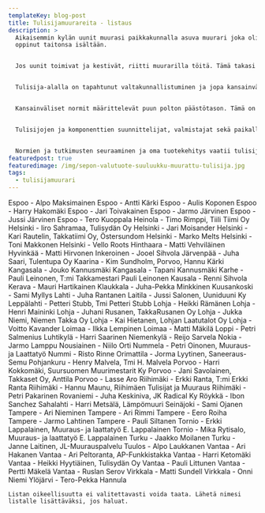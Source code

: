 ```yaml
---
templateKey: blog-post
title: Tulisijamuurareita - listaus
description: >
  Aikaisemmin kylän uunit muurasi paikkakunnalla asuva muurari joka oli yleensä
  oppinut taitonsa isältään.


  Jos uunit toimivat ja kestivät, riitti muurarilla töitä. Tämä takasi laadunvalvonnan. Toisin on nykyään.


  Tulisija-alalla on tapahtunut valtakunnallistuminen ja jopa kansainvälistyminen. Materiaalit tulevat aiempaa kauempaa samoin kuin muurarikin.


  Kansainväliset normit määrittelevät puun polton päästötason. Tämä on asettanut aiemmat toimintatavat, tulisijan suunnittelun ja materiaalit uuden tilanteen eteen.


  Tulisijojen ja komponenttien suunnittelijat, valmistajat sekä paikalla muurattavien tulisijojen tekijät joutuvat hankkimaan tiedot näistä määräyksistä ja kehittämään tuotteensa ja ammattitaitonsa määräyksiä vastaaviksi.


  Normien ja tutkimusten seuraaminen ja oma tuotekehitys vaatii tulisijavalmistuksen piirissä toimivilta jatkuvaa panostamista kehittämiseen.
featuredpost: true
featuredimage: /img/sepon-valutuote-suuluukku-muurattu-tulisija.jpg
tags:
  - tulisijamuurari
---
```

Espoo - Alpo Maksimainen
Espoo - Antti Kärki
Espoo - Aulis Koponen
Espoo - Harry Hakomäki
Espoo - Jari Toivakainen
Espoo - Jarmo Järvinen
Espoo - Jussi Järvinen
Espoo - Tero Kuoppala
Heinola - Timo Rimppi, Tiili Tiimi Oy
Helsinki - Iiro Sahramaa, Tulisydän Oy
Helsinki - Jari Moisander
Helsinki - Kari Rautelin, Takkatiimi Oy, Östersundom
Helsinki - Marko Melts
Helsinki - Toni Makkonen
Helsinki - Vello Roots
Hinthaara - Matti Vehviläinen
Hyvinkää - Matti Hirvonen
Inkeroinen - Jooel Sihvola
Järvenpää - Juha Saari, Tulentupa Oy
Kaarina - Kim Sundholm, Porvoo, Hannu Kärki
Kangasala - Jouko Kannusmäki
Kangasala - Tapani Kannusmäki
Karhe - Pauli Leinonen, T:mi Takkamestari Pauli Leinonen
Kausala - Renni Sihvola
Kerava - Mauri Hartikainen
Klaukkala - Juha-Pekka Minkkinen
Kuusankoski - Sami Myllys
Lahti - Juha Rantanen
Laitila - Jussi Salonen, Uuniduuni Ky
Leppälahti - Petteri Stubb, Tmi Petteri Stubb
Lohja - Heikki Rämänen
Lohja - Henri Maininki
Lohja - Juhani Rusanen, TakkaRusanen Oy
Lohja - Jukka Niemi, Niemen Takka Oy
Lohja - Kai Hietanen, Lohjan Laatutalot Oy
Lohja - Voitto Kavander
Loimaa - Ilkka Lempinen
Loimaa - Matti Mäkilä
Loppi - Petri Salmenius
Luhtikylä - Harri Saarinen
Niemenkylä - Reijo Sarvela
Nokia - Jarmo Lamppu
Nousiainen - Niilo Orti
Nummela - Petri Oinonen, Muuraus- ja Laattatyö
Nummi - Risto Rinne
Orimattila - Jorma Lyytinen, Saneeraus-Semu
Pohjankuru - Henry Malvela, Tmi H. Malvela
Porvoo - Harri Kokkomäki, Suursuomen Muurimestarit Ky
Porvoo - Jani Savolainen, Takkaset Oy, Anttila
Porvoo - Lasse Aro
Riihimäki - Erkki Ranta, T:mi Erkki Ranta
Riihimäki - Hannu Maunu, Riihimäen Tulisijat ja Muuraus
Riihimäki - Petri Pakarinen
Rovaniemi - Juha Keskiniva, JK Radical Ky
Röykkä - Ibon Sanchez
Sahalahti - Harri Metsälä, Lämpömuuri
Seinäjoki - Sami Ojanen
Tampere - Ari Nieminen
Tampere - Ari Rimmi
Tampere - Eero Roiha
Tampere - Jarmo Lahtinen
Tampere - Pauli Siltanen
Tornio - Erkki Lappalainen, Muuraus- ja laattatyö E. Lappalainen
Tornio - Mika Rytisalo, Muuraus- ja laattatyö E. Lappalainen
Turku - Jaakko Moilanen
Turku - Janne Laitinen, JL-Muurauspalvelu
Tuulos - Alpo Laukkanen
Vantaa - Ari Hakanen
Vantaa - Ari Peltoranta, AP-Funkkistakka
Vantaa - Harri Ketomäki
Vantaa - Heikki Hyytiäinen, Tulisydän Oy
Vantaa - Pauli Littunen
Vantaa - Pertti Mäkelä
Vantaa - Ruslan Serov
Virkkala - Matti Sundell
Virkkala - Onni Niemi
Ylöjärvi - Tero-Pekka Hannula

    Listan oikeellisuutta ei valitettavasti voida taata. Lähetä nimesi listalle lisättäväksi, jos haluat.